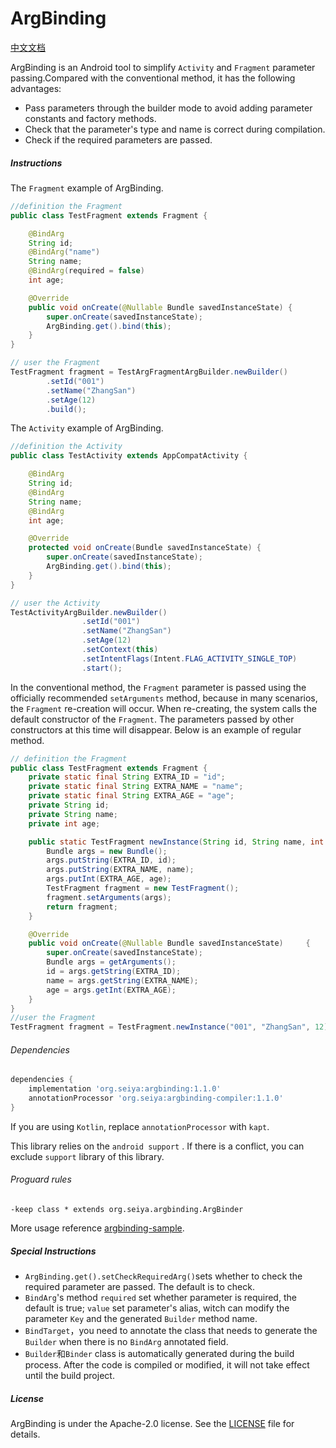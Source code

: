 # ArgBinding
[中文文档](README_CN.md)

ArgBinding is an Android tool to simplify `Activity` and `Fragment` parameter passing.Compared with the conventional method, it has the following advantages:

- Pass parameters through the builder mode to avoid adding parameter constants and factory methods.
- Check that the parameter's type and name is correct during compilation.
- Check if the required parameters are passed.

##### Instructions

The `Fragment` example of ArgBinding.

```java
//definition the Fragment
public class TestFragment extends Fragment {

    @BindArg
    String id;
    @BindArg("name")
    String name;
    @BindArg(required = false)
    int age;

    @Override
    public void onCreate(@Nullable Bundle savedInstanceState) {
        super.onCreate(savedInstanceState);
        ArgBinding.get().bind(this);
    }
}

// user the Fragment
TestFragment fragment = TestArgFragmentArgBuilder.newBuilder()
        .setId("001")
        .setName("ZhangSan")
        .setAge(12)
        .build();
```

The `Activity` example of ArgBinding.

```java
//definition the Activity
public class TestActivity extends AppCompatActivity {

    @BindArg
    String id;
    @BindArg
    String name;
    @BindArg
    int age;

    @Override
    protected void onCreate(Bundle savedInstanceState) {
        super.onCreate(savedInstanceState);
        ArgBinding.get().bind(this);
    }
}

// user the Activity
TestActivityArgBuilder.newBuilder()
                .setId("001")
                .setName("ZhangSan")
                .setAge(12)
                .setContext(this)
                .setIntentFlags(Intent.FLAG_ACTIVITY_SINGLE_TOP)
                .start();
```

In the conventional method, the `Fragment` parameter is passed using the officially recommended `setArguments` method, because in many scenarios, the `Fragment` re-creation will occur. When re-creating, the system calls the default constructor of the `Fragment`. The parameters passed by other constructors at this time will disappear. Below is an example of regular method.

```java
// definition the Fragment
public class TestFragment extends Fragment {
    private static final String EXTRA_ID = "id";
    private static final String EXTRA_NAME = "name";
    private static final String EXTRA_AGE = "age";
    private String id;
    private String name;
    private int age;

    public static TestFragment newInstance(String id, String name, int age) {
        Bundle args = new Bundle();
        args.putString(EXTRA_ID, id);
        args.putString(EXTRA_NAME, name);
        args.putInt(EXTRA_AGE, age);
        TestFragment fragment = new TestFragment();
        fragment.setArguments(args);
        return fragment;
    }

    @Override
    public void onCreate(@Nullable Bundle savedInstanceState) 	  {
        super.onCreate(savedInstanceState);
        Bundle args = getArguments();
        id = args.getString(EXTRA_ID);
        name = args.getString(EXTRA_NAME);
        age = args.getInt(EXTRA_AGE);
    }
}
//user the Fragment
TestFragment fragment = TestFragment.newInstance("001", "ZhangSan", 12);
```

###### Dependencies

```groovy
dependencies {
    implementation 'org.seiya:argbinding:1.1.0'
    annotationProcessor 'org.seiya:argbinding-compiler:1.1.0'
}
```

If you are using `Kotlin`, replace `annotationProcessor` with `kapt`.

This library relies on the `android support` . If there is a conflict, you can exclude `support` library of this library.

###### Proguard rules

```
-keep class * extends org.seiya.argbinding.ArgBinder
```

More usage reference [argbinding-sample](https://github.com/hbzha/ArgBinding/tree/master/argbinding-sample).

##### Special Instructions

- `ArgBinding.get().setCheckRequiredArg()`sets whether to check the required parameter are passed. The default is to check.
- `BindArg`'s method `required` set whether parameter is required, the default is true; `value` set parameter's alias, witch can modify the parameter `Key` and the generated `Builder` method name.
- `BindTarget`，you need to annotate the class that needs to generate the `Builder` when there is no `BindArg` annotated field.
- `Builder`和`Binder` class is automatically generated during the build process. After the code is compiled or modified, it will not take effect until the build project.

##### License

ArgBinding is under the Apache-2.0 license. See the [LICENSE](LICENSE) file for details.



